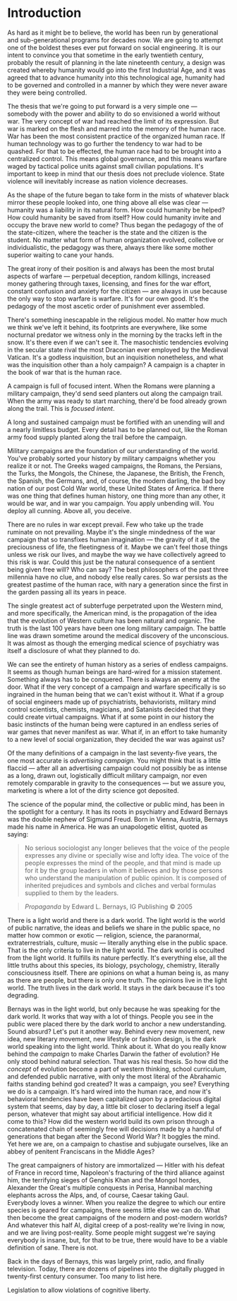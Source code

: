 Introduction
======================


As hard as it might be to believe,
the world has been run by generational and sub-generational programs for decades now.
We are going to attempt one of the boldest theses ever put forward on social engineering.
It is our intent to convince you that sometime in the early twentieth century,
probably the result of planning in the late nineteenth century,
a design was created whereby humanity would go into the first Industrial Age,
and it was agreed that to advance humanity into this technological age,
humanity had to be governed and controlled in a manner by which they were never aware they were being controlled.


The thesis that we're going to put forward is a very simple one
&mdash;
somebody with the power and ability to do so envisioned a world without war.
The very concept of war had reached the limit of its expression.
But war is marked on the flesh and marred into the memory of the human race.
War has been the most consistent practice of the organized human race.
If human technology was to go further the tendency to war had to be quashed.
For that to be effected,
the human race had to be brought into a centralized control.
This means global governance,
and this means warfare waged by tactical police units against small civilian populations.
It's important to keep in mind that our thesis does not preclude violence.
State violence will inevitably increase as nation violence decreases.

As the shape of the future began to take form in the mists of whatever black mirror these people looked into,
one thing above all else was clear
&mdash;
humanity was a liability in its natural form.
How could humanity be helped?
How could humanity be saved from itself?
How could humanity invite and occupy the brave new world to come?
Thus began the pedagogy of the of the state-citizen,
where the teacher is the state and the citizen is the student.
No matter what form of human organization evolved,
collective or individualistic,
the pedagogy was there,
always there like some mother superior waiting to cane your hands.

The great irony of their position is and always has been the most brutal aspects of warfare
&mdash;
perpetual deception,
random killings,
increased money gathering through taxes,
licensing,
and fines for the war effort,
constant confusion and anxiety for the citizen
&mdash;
are always in use because the only way to stop warfare is warfare.
It's for our own good.
It's the pedagogy of the most ascetic order of punishment ever assembled.

There's something inescapable in the religious model.
No matter how much we think we've left it behind,
its footprints are everywhere,
like some nocturnal predator we witness only in the morning by the tracks left in the snow.
It's there even if we can't see it.
The masochistic tendencies evolving in the secular state rival the most Draconian ever employed by the Medieval Vatican.
It's a godless inquisition,
but an inquisition nonetheless,
and what was the inquisition other than a holy campaign?
A campaign is a chapter in the book of war that is the human race.


A campaign is full of focused intent.
When the Romans were planning a military campaign,
they'd send seed planters out along the campaign trail.
When the army was ready to start marching,
there'd be food already grown along the trail.
This is *focused intent*.


A long and sustained campaign must be fortified with an unending will and a nearly limitless budget.
Every detail has to be planned out,
like the Roman army food supply planted along the trail before the campaign.


Military campaigns are the foundation of our understanding of the world.
You've probably sorted your history by military campaigns whether you realize it or not.
The Greeks waged campaigns,
the Romans,
the Persians,
the Turks,
the Mongols,
the Chinese,
the Japanese,
the British,
the French,
the Spanish,
the Germans,
and,
of course,
the modern darling,
the bad boy nation of our post Cold War world,
these United States of America.
If there was one thing that defines human history,
one thing more than any other,
it would be war,
and in war you campaign.
You apply unbending will.
You deploy all cunning.
Above all,
you deceive.

There are no rules in war except prevail.
Few who take up the trade ruminate on not prevailing.
Maybe it's the single mindedness of the war campaign that so transfixes human imagination
&mdash;
the gravity of it all,
the preciousness of life,
the fleetingness of it.
Maybe we can't feel those things unless we risk our lives,
and maybe the way we have collectively agreed to this risk is war.
Could this just be the natural consequence of a sentient being given free will?
Who can say?
The best philosophers of the past three millennia have no clue,
and nobody else really cares.
So war persists as the greatest pastime of the human race,
with nary a generation since the first in the garden passing all its years in peace.


The single greatest act of subterfuge perpetrated upon the Western mind, and more specifically,
the American mind,
is the propagation of the idea that the evolution of Western culture has been natural and organic.
The truth is the last 100 years have been one long military campaign.
The battle line was drawn sometime  around the medical discovery of the unconscious.
It was almost as though the emerging medical science of psychiatry was itself a disclosure of what they planned to do.


We can see the entirety of human history as a series of endless campaigns.
It seems as though human beings are hard-wired for a mission statement.
Something always has to be conquered.
There is always an enemy at the door.
What if the very concept of a campaign and warfare specifically is so ingrained in the human being that we can't exist without it.
What if a group of social engineers made up of psychiatrists,
behaviorists,
military mind control scientists,
chemists,
magicians,
and Satanists decided that they could create virtual campaigns.
What if at some point in our history the basic instincts of the human being were captured in an endless series of war games that never manifest as war.
What if,
in an effort to take humanity to a new level of social organization,
they decided the war was against us?

Of the many definitions of a campaign in the last seventy-five years,
the one most accurate is *advertising campaign.*
You might think that is a little flaccid
&mdash;
after all an advertising campaign could not possibly be as intense as a long,
drawn out,
logistically difficult military campaign,
nor even remotely comparable in gravity to the consequences
&mdash;
but we assure you,
marketing is where a lot of the dirty science got deposited.


The science of the popular mind,
the collective or public mind,
has been in the spotlight for a century.
It has its roots in psychiatry and Edward Bernays was the double nephew of Sigmund Freud.
Born in Vienna,
Austria,
Bernays made his name in America.
He was an unapologetic elitist,
quoted as saying:

>No serious sociologist any longer believes that the voice of the people expresses any divine or specially wise and lofty idea. The voice of the people expresses the mind of the people, and that mind is made up for it by the group leaders in whom it believes and by those persons who understand the manipulation of public opinion. It is composed of inherited prejudices and symbols and cliches and verbal formulas supplied to them by the leaders.


>*Propaganda* by Edward L. Bernays, IG Publishing &copy;  2005



There is a light world and there is a dark world.
The light world is the world of public narrative,
the ideas and beliefs we share in the public space,
no matter how common or exotic
&mdash;
religion,
science,
the paranormal,
extraterrestrials,
culture,
music
&mdash;
literally anything else in the public space.
That is the only criteria to live in the light world.
The dark world is occulted from the light world.
It fulfills its nature perfectly.
It's everything else,
all the little truths about this species,
its biology,
psychology,
chemistry,
literally consciousness itself.
There are opinions on what a human being is,
as many as there are people,
but there is only one truth.
The opinions live in the light world.
The truth lives in the dark world.
It stays in the dark because it's too degrading.

Bernays was in the light world,
but only because he was speaking for the dark world.
It works that way with a lot of things.
People you see in the public were placed there by the dark world to anchor a new understanding.
Sound absurd?
Let's put it another way.
Behind every new movement,
new idea,
new literary movement,
new lifestyle or fashion design,
is the dark world speaking into the light world.
Think about it.
What do you really know behind the *campaign* to make Charles Darwin the father of evolution?
He only stood behind natural selection.
That was his real thesis.
So how did the *concept* of evolution become a part of western thinking,
school curriculum,
and defended public narrative,
with only the most literal of the Abrahamic faiths standing behind god created?
It was a campaign,
you see?
Everything we do is a campaign.
It's hard wired into the human race,
and now it's behavioral tendencies have been capitalized upon by a predacious digital system that seems,
day by day,
a little bit closer to declaring itself a legal person,
whatever that might say about artificial intelligence.
How did it come to this?
How did the western world build its own prison through a concatenated chain of seemingly free will decisions made by a handful of generations that began after the Second World War?
It boggles the mind.
Yet here we are,
on a campaign to chastise and subjugate ourselves,
like an abbey of penitent Franciscans in the Middle Ages?

The great campaigners of history are immortalized
&mdash;
Hitler with his defeat of France in record time,
Napoleon's fracturing of the third alliance against him,
the terrifying sieges of Genghis Khan and the Mongol hordes,
Alexander the Great's multiple conquests in Perisa,
Hannibal marching elephants across the Alps,
and,
of course,
Caesar taking Gaul.   
Everybody loves a winner.
When you realize the degree to which our entire species is geared for campaigns,
there seems little else we can do.
What then become the great campaigns of the modern and post-modern worlds?
And whatever this half AI,
digital creep of a post-reality we're living in now,
and we are living post-reality.
Some people might suggest we're saying everybody is insane,
but,
for that to be true,
there would have to be a viable definition of sane.
There is not.




Back in the days of Bernays,
this was largely print,
radio,
and finally television.
Today,
there are dozens of pipelines into the digitally plugged in twenty-first century consumer.
Too many to list here.



Legislation to allow violations of cognitive liberty.

